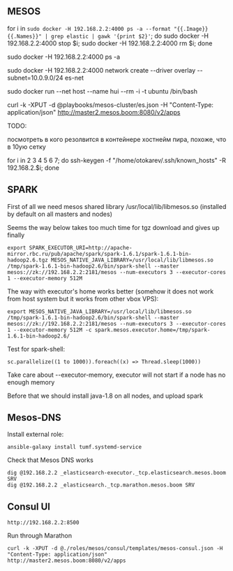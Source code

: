 MESOS
-----
for i in `sudo docker -H 192.168.2.2:4000 ps -a --format "{{.Image}} {{.Names}}" | grep elastic | gawk '{print $2}'`; do sudo docker -H 192.168.2.2:4000 stop $i; sudo docker -H 192.168.2.2:4000 rm $i; done

sudo docker -H 192.168.2.2:4000 ps -a

sudo docker -H 192.168.2.2:4000 network create --driver overlay --subnet=10.0.9.0/24 es-net

sudo docker run --net host --name hui --rm -i -t ubuntu /bin/bash

curl -k -XPUT -d @playbooks/mesos-cluster/es.json -H "Content-Type: application/json" http://master2.mesos.boom:8080/v2/apps

TODO:

посмотреть в кого резолвится в контейнере хостнейм пира, похоже, что в 10ую сетку

for i in 2 3 4 5 6 7; do ssh-keygen -f "/home/otokarev/.ssh/known_hosts" -R 192.168.2.$i; done

SPARK
-----
First of all we need mesos shared library /usr/local/lib/libmesos.so (installed by default on all masters and nodes)


Seems the way below takes too much time for tgz download and gives up finally

```
export SPARK_EXECUTOR_URI=http://apache-mirror.rbc.ru/pub/apache/spark/spark-1.6.1/spark-1.6.1-bin-hadoop2.6.tgz MESOS_NATIVE_JAVA_LIBRARY=/usr/local/lib/libmesos.so
/tmp/spark-1.6.1-bin-hadoop2.6/bin/spark-shell --master mesos://zk://192.168.2.2:2181/mesos --num-executors 3 --executor-cores 1 --executor-memory 512M
```

The way with executor's home works better (somehow it does not work from host system but it works from other vbox VPS):

```
export MESOS_NATIVE_JAVA_LIBRARY=/usr/local/lib/libmesos.so
/tmp/spark-1.6.1-bin-hadoop2.6/bin/spark-shell --master mesos://zk://192.168.2.2:2181/mesos --num-executors 3 --executor-cores 1 --executor-memory 512M -c spark.mesos.executor.home=/tmp/spark-1.6.1-bin-hadoop2.6/
```

Test for spark-shell:
```
sc.parallelize((1 to 1000)).foreach((x) => Thread.sleep(1000))
```

Take care about --executor-memory, executor will not start if a node has no enough memory

Before that we should install java-1.8 on all nodes, and upload spark

Mesos-DNS
---------

Install external role:

```
ansible-galaxy install tumf.systemd-service
```

Check that Mesos DNS works

```
dig @192.168.2.2 _elasticsearch-executor._tcp.elasticsearch.mesos.boom SRV
dig @192.168.2.2 _elasticsearch._tcp.marathon.mesos.boom SRV
```

Consul UI
---------

```
http://192.168.2.2:8500
```

Run through Marathon

```
curl -k -XPUT -d @./roles/mesos/consul/templates/mesos-consul.json -H "Content-Type: application/json" http://master2.mesos.boom:8080/v2/apps
```
